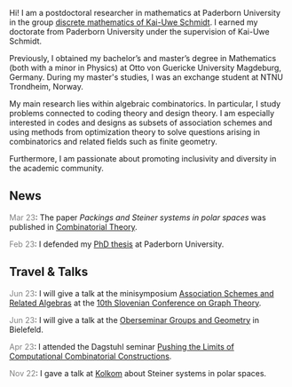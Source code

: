 Hi! I am a postdoctoral researcher in mathematics at Paderborn University in the group [discrete mathematics of Kai-Uwe Schmidt](https://math.uni-paderborn.de/en/ag/dm). 
I earned my doctorate from Paderborn University under the supervision of Kai-Uwe Schmidt. 

Previously, I obtained my bachelor’s and master’s degree in Mathematics (both with a minor in Physics) at Otto von Guericke University Magdeburg, Germany. 
During my master's studies, I was an exchange student at NTNU Trondheim, Norway.

My main research lies within algebraic combinatorics. 
In particular, I study problems connected to coding theory and design theory.
I am especially interested in codes and designs as subsets of association schemes and using methods from optimization theory to solve questions arising in combinatorics and related fields such as finite geometry.

Furthermore, I am passionate about promoting inclusivity and diversity in the academic community.

## News

<span style="color:gray">Mar 23</span>: The paper  *Packings and Steiner systems in polar spaces* was published in [Combinatorial Theory](https://escholarship.org/uc/item/83g3149p).

<span style="color:gray">Feb 23</span>: I defended my [PhD thesis](https://digital.ub.uni-paderborn.de/doi/10.17619/UNIPB/1-1672) at Paderborn University.

## Travel & Talks

<span style="color:gray">Jun 23</span>: I will give a talk at the minisymposium  [Association Schemes and Related Algebras](https://sites.google.com/view/asra-minisymposium/home) at the [10th Slovenian Conference
on Graph Theory](https://sicgt.si/).

<span style="color:gray">Jun 23</span>: I will give a talk at the [Oberseminar Groups and Geometry](https://www.math.uni-bielefeld.de/groupsgeometry/seminar.php?ID=141) in Bielefeld.

<span style="color:gray">Apr 23</span>: I attended the Dagstuhl seminar [Pushing the Limits of Computational Combinatorial Constructions](https://www.dagstuhl.de/de/seminars/seminar-calendar/seminar-details/23161).

<span style="color:gray">Nov 22</span>: I gave a talk at [Kolkom](https://www.kolkom.de) about Steiner systems in polar spaces.
